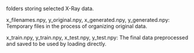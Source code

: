 folders storing selected X-Ray data.

x_filenames.npy, y_original.npy, x_generated.npy, y_generated.npy: Temporary files in the process of organizing original data.

x_train.npy, y_train.npy, x_test.npy, y_test.npy: The final data preprocessed and saved to be used by loading directly.
